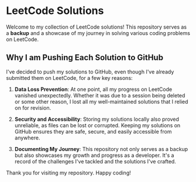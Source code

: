 # LeetCode Solutions

Welcome to my collection of LeetCode solutions! This repository serves as a **backup** and a showcase of my journey in solving various coding problems on LeetCode.

## Why I am Pushing Each Solution to GitHub

I've decided to push my solutions to GitHub, even though I've already submitted them on LeetCode, for a few key reasons:

1. **Data Loss Prevention**: At one point, all my progress on LeetCode vanished unexpectedly. Whether it was due to a session being deleted or some other reason, I lost all my well-maintained solutions that I relied on for revision.

2. **Security and Accessibility**: Storing my solutions locally also proved unreliable, as files can be lost or corrupted. Keeping my solutions on GitHub ensures they are safe, secure, and easily accessible from anywhere.

3. **Documenting My Journey**: This repository not only serves as a backup but also showcases my growth and progress as a developer. It's a record of the challenges I've tackled and the solutions I've crafted.

Thank you for visiting my repository. Happy coding!
